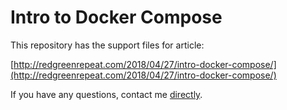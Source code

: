 Intro to Docker Compose
=======================

This repository has the support files for article:

[http://redgreenrepeat.com/2018/04/27/intro-docker-compose/](http://redgreenrepeat.com/2018/04/27/intro-docker-compose/)

If you have any questions, contact me
[directly](http://redgreenrepeat.com/contact).
